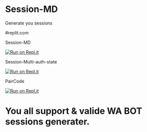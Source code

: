 # Session-MD
Generate you sessions

#replit.com

 Session-MD

[![Run on Repl.it](https://repl.it/badge/github/quiec/whatsAlfa)](https://replit.com/@Prameshshanilka/Session-Md#.replit#.github/FUNDING.yml)

Session-Multi-auth-state

[![Run on Repl.it](https://repl.it/badge/github/quiec/whatsAlfa)](https://session-multi-auth-state.prameshshanilka.repl.co/)

PairCode

[![Run on Repl.it](https://repl.it/badge/github/quiec/whatsAlfa)](https://replit.com/@Prameshshanilka/ZUSYCO-PAIR-CODE)




# You all support & valide WA BOT sessions generater.
